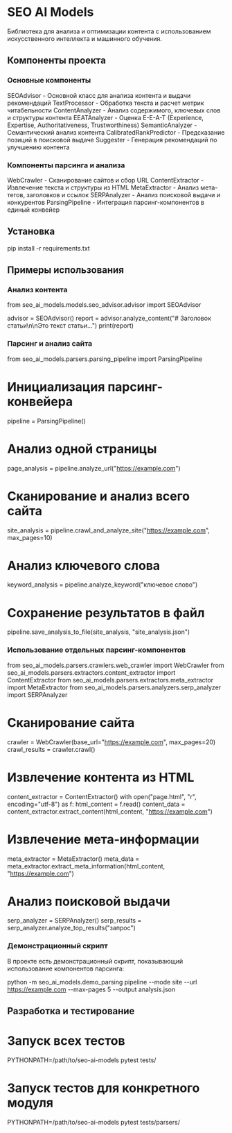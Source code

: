# SEO AI Models

Библиотека для анализа и оптимизации контента с использованием искусственного интеллекта и машинного обучения.

## Компоненты проекта

### Основные компоненты

SEOAdvisor - Основной класс для анализа контента и выдачи рекомендаций
TextProcessor - Обработка текста и расчет метрик читабельности
ContentAnalyzer - Анализ содержимого, ключевых слов и структуры контента
EEATAnalyzer - Оценка E-E-A-T (Experience, Expertise, Authoritativeness, Trustworthiness)
SemanticAnalyzer - Семантический анализ контента
CalibratedRankPredictor - Предсказание позиций в поисковой выдаче
Suggester - Генерация рекомендаций по улучшению контента

### Компоненты парсинга и анализа

WebCrawler - Сканирование сайтов и сбор URL
ContentExtractor - Извлечение текста и структуры из HTML
MetaExtractor - Анализ мета-тегов, заголовков и ссылок
SERPAnalyzer - Анализ поисковой выдачи и конкурентов
ParsingPipeline - Интеграция парсинг-компонентов в единый конвейер

## Установка

pip install -r requirements.txt

## Примеры использования

### Анализ контента

from seo_ai_models.models.seo_advisor.advisor import SEOAdvisor

advisor = SEOAdvisor()
report = advisor.analyze_content("# Заголовок статьи\n\nЭто текст статьи...")
print(report)

### Парсинг и анализ сайта

from seo_ai_models.parsers.parsing_pipeline import ParsingPipeline

# Инициализация парсинг-конвейера
pipeline = ParsingPipeline()

# Анализ одной страницы
page_analysis = pipeline.analyze_url("https://example.com")

# Сканирование и анализ всего сайта
site_analysis = pipeline.crawl_and_analyze_site("https://example.com", max_pages=10)

# Анализ ключевого слова
keyword_analysis = pipeline.analyze_keyword("ключевое слово")

# Сохранение результатов в файл
pipeline.save_analysis_to_file(site_analysis, "site_analysis.json")

### Использование отдельных парсинг-компонентов

from seo_ai_models.parsers.crawlers.web_crawler import WebCrawler
from seo_ai_models.parsers.extractors.content_extractor import ContentExtractor
from seo_ai_models.parsers.extractors.meta_extractor import MetaExtractor
from seo_ai_models.parsers.analyzers.serp_analyzer import SERPAnalyzer

# Сканирование сайта
crawler = WebCrawler(base_url="https://example.com", max_pages=20)
crawl_results = crawler.crawl()

# Извлечение контента из HTML
content_extractor = ContentExtractor()
with open("page.html", "r", encoding="utf-8") as f:
    html_content = f.read()
content_data = content_extractor.extract_content(html_content, "https://example.com")

# Извлечение мета-информации
meta_extractor = MetaExtractor()
meta_data = meta_extractor.extract_meta_information(html_content, "https://example.com")

# Анализ поисковой выдачи
serp_analyzer = SERPAnalyzer()
serp_results = serp_analyzer.analyze_top_results("запрос")

### Демонстрационный скрипт

В проекте есть демонстрационный скрипт, показывающий использование компонентов парсинга:

python -m seo_ai_models.demo_parsing pipeline --mode site --url https://example.com --max-pages 5 --output analysis.json

## Разработка и тестирование

# Запуск всех тестов
PYTHONPATH=/path/to/seo-ai-models pytest tests/

# Запуск тестов для конкретного модуля
PYTHONPATH=/path/to/seo-ai-models pytest tests/parsers/
